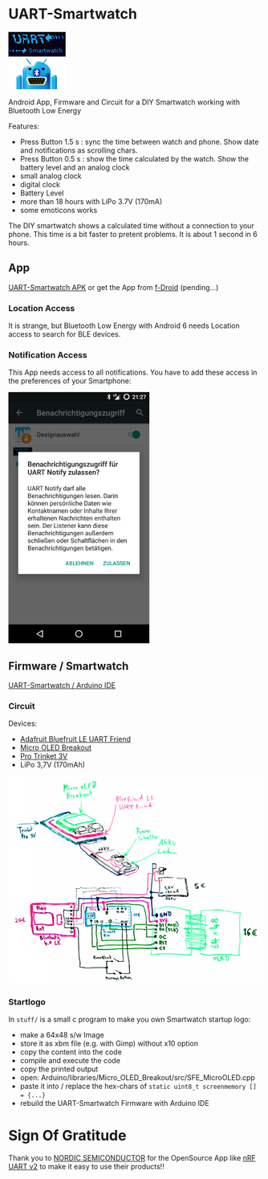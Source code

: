 # UART-Smartwatch

![logo](UART-Smartwatch_App/app/src/main/res/drawable/icon.png)

Android App, Firmware and Circuit for a DIY Smartwatch working with Bluetooth Low Energy

Features:

- Press Button 1.5 s : sync the time between watch and phone. Show date and notifications as scrolling chars.
- Press Button 0.5 s : show the time calculated by the watch. Show the battery level and an analog clock
- small analog clock
- digital clock
- Battery Level
- more than 18 hours with LiPo 3.7V (170mA)
- some emoticons works

The DIY smartwatch shows a calculated time without a connection to your phone. This time is a bit faster
to pretent problems. It is about 1 second in 6 hours.

## App

[UART-Smartwatch APK](https://raw.githubusercontent.com/no-go/UART-Smartwatch/master/UART-Smartwatch_App/app/app-release.apk) or get the App from [f-Droid](http://f-droid.org) (pending...)

### Location Access

It is strange, but Bluetooth Low Energy with Android 6 needs Location access to search for BLE devices.

### Notification Access

This App needs access to all notifications. You have to add these access in the preferences of your Smartphone:

![Benachrichtigungszugriff](stuff/zugriff.png)


## Firmware / Smartwatch

[UART-Smartwatch / Arduino IDE](https://raw.githubusercontent.com/no-go/UART-Smartwatch/master/UART-Smartwatch_firmware/UART-Smartwatch_firmware.ino)

### Circuit

Devices:

- [Adafruit Bluefruit LE UART Friend](https://learn.adafruit.com/introducing-the-adafruit-bluefruit-le-uart-friend)
- [Micro OLED Breakout](https://github.com/sparkfun/Micro_OLED_Breakout)
- [Pro Trinket 3V](https://learn.adafruit.com/introducing-pro-trinket)
- LiPo 3,7V (170mAh)

![Circuit of the UART-Smartwatch](stuff/circuit.png)

### Startlogo

In `stuff/` is a small c program to make you own Smartwatch startup logo:

- make a 64x48 s/w Image
- store it as xbm file (e.g. with Gimp) without x10 option
- copy the content into the code
- compile and execute the code
- copy the printed output
- open: Arduino/libraries/Micro_OLED_Breakout/src/SFE_MicroOLED.cpp
- paste it into / replace the hex-chars of `static uint8_t screenmemory [] = {...}`
- rebuild the UART-Smartwatch Firmware with Arduino IDE

# Sign Of Gratitude

Thank you to [NORDIC SEMICONDUCTOR](http://www.nordicsemi.com/) for the OpenSource App like [nRF UART v2](https://github.com/NordicSemiconductor/Android-nRF-UART) to make it easy to use their products!!
